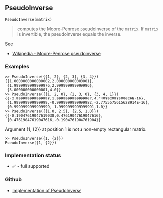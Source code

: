 ## PseudoInverse

```
PseudoInverse(matrix)
```

> computes the Moore-Penrose pseudoinverse of the `matrix`. If `matrix` is invertible, the pseudoinverse equals the inverse.

See
* [Wikipedia - Moore-Penrose pseudoinverse](https://en.wikipedia.org/wiki/Moore%E2%80%93Penrose_pseudoinverse)
 
### Examples

```
>> PseudoInverse({{1, 2}, {2, 3}, {3, 4}})
{{1.0000000000000002,2.000000000000001},
 {1.9999999999999976,2.999999999999996},
 {3.000000000000001,4.0}}
>> PseudoInverse({{1, 2, 0}, {2, 3, 0}, {3, 4, 1}})
{{-2.999999999999998,1.9999999999999967,4.440892098500626E-16},
 {1.999999999999999,-0.9999999999999982,-2.7755575615628914E-16},
 {0.9999999999999999,-1.9999999999999991,1.0}}
>> PseudoInverse({{1.0, 2.5}, {2.5, 1.0}}) 
{{-0.19047619047619038,0.47619047619047616},
 {0.47619047619047616,-0.1904761904761904}}
```

Argument {1, {2}} at position 1 is not a non-empty rectangular matrix.

``` 
>> PseudoInverse({1, {2}})
PseudoInverse({1, {2}})
```






### Implementation status

* &#x2705; - full supported

### Github

* [Implementation of PseudoInverse](https://github.com/axkr/symja_android_library/blob/master/symja_android_library/matheclipse-core/src/main/java/org/matheclipse/core/builtin/LinearAlgebra.java#L4624) 
